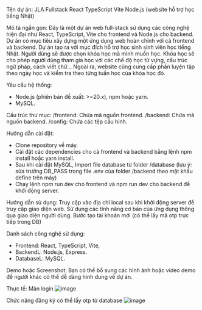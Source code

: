 Tên dự án: JLA Fullstack React TypeScript Vite Node.js (website hỗ trợ học tiếng Nhật)

Mô tả ngắn gọn: Đây là một dự án web full-stack sử dụng các công nghệ hiện đại như React, TypeScript, Vite cho frontend và Node.js 
cho backend. Dự án có mục tiêu xây dựng một ứng dụng web hoàn chỉnh với cả frontend và backend. Dự án tạo ra với mục đích hỗ trợ học
sinh sinh viên học tiếng Nhật. Người dùng sẽ được chọn khóa học mà mình muốn học. Khóa học sẽ cho phép người dùng tham gia học với 
các chế độ học từ vựng, cấu trúc ngữ pháp, cách viết chữ... Ngoài ra, website cũng cung cấp phần luyện tập theo ngày học và kiểm tra
theo từng tuần học của khóa học đó.

Yêu cầu hệ thống: 
+ Node.js (phiên bản đề xuất: >=20.x), npm hoặc yarn.
+ MySQL.

Cấu trúc thư mục:
/frontend: Chứa mã nguồn frontend.
/backend: Chứa mã nguồn backend.
/config: Chứa các tệp cấu hình.

Hướng dẫn cài đặt:
+ Clone repository về máy.
+ Cài đặt các dependencies cho cả frontend và backend bằng lệnh npm install hoặc yarn install.
+ Sau khi cài đặt MySQL, Import file database từ folder /database
(lưu ý: sửa trường DB_PASS trong file .env của folder /backend theo mật khẩu define trên máy)
+ Chạy lệnh npm run dev cho frontend và npm run dev cho backend để khởi động server.
  
Hướng dẫn sử dụng: Truy cập vào địa chỉ local sau khi khởi động server để truy cập giao diện web. 
Sử dụng các tính năng cơ bản của ứng dụng thông qua giao diện người dùng.
Bước tạo tài khoản mới (có thể lấy mã otp trực tiếp trong DB)

Danh sách công nghệ sử dụng: 
+ Frontend: React, TypeScript, Vite, 
+ BackendL: Node.js, Express.
+ DatabaseL: MySQL.

Demo hoặc Screenshot: Bạn có thể bổ sung các hình ảnh hoặc video demo để người khác có thể dễ dàng hình dung về dự án.

Thực tế:
Màn login
![image](https://github.com/user-attachments/assets/c20f79a5-5599-4249-8285-51b04fe0bc9c)

Chức năng đăng ký có thể lấy otp từ database
![image](https://github.com/user-attachments/assets/c66bec5a-b6a5-49d7-8116-0aa6795925c1)
